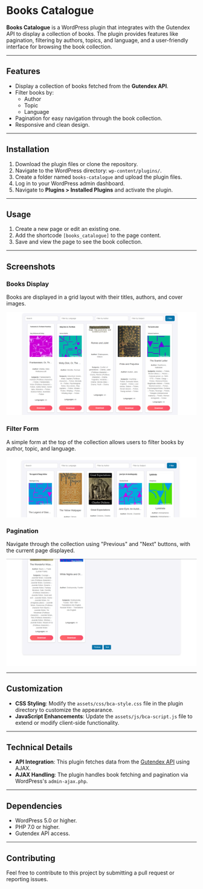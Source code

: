 # Books Catalogue

**Books Catalogue** is a WordPress plugin that integrates with the Gutendex API to display a collection of books. The plugin provides features like pagination, filtering by authors, topics, and language, and a user-friendly interface for browsing the book collection.

---

## Features
- Display a collection of books fetched from the **Gutendex API**.
- Filter books by:
  - Author
  - Topic
  - Language
- Pagination for easy navigation through the book collection.
- Responsive and clean design.

---

## Installation

1. Download the plugin files or clone the repository.
2. Navigate to the WordPress directory: `wp-content/plugins/`.
3. Create a folder named `books-catalogue` and upload the plugin files.
4. Log in to your WordPress admin dashboard.
5. Navigate to **Plugins > Installed Plugins** and activate the plugin.

---

## Usage


1. Create a new page or edit an existing one.
2. Add the shortcode `[books_catalogue]` to the page content.
3. Save and view the page to see the book collection.

---

## Screenshots

### Books Display
Books are displayed in a grid layout with their titles, authors, and cover images.

![Books Display](assets/img/BooksDisplay.png)

### Filter Form
A simple form at the top of the collection allows users to filter books by author, topic, and language.

![FilterForm](assets/img/FilterForm.png)

### Pagination
Navigate through the collection using "Previous" and "Next" buttons, with the current page displayed.

![Pagination](assets/img/Pagination.png)

---

## Customization

- **CSS Styling**: Modify the `assets/css/bca-style.css` file in the plugin directory to customize the appearance.
- **JavaScript Enhancements**: Update the `assets/js/bca-script.js` file to extend or modify client-side functionality.

---

## Technical Details

- **API Integration**: This plugin fetches data from the [Gutendex API](https://gutendex.com/books/) using AJAX.
- **AJAX Handling**: The plugin handles book fetching and pagination via WordPress's `admin-ajax.php`.

---

## Dependencies

- WordPress 5.0 or higher.
- PHP 7.0 or higher.
- Gutendex API access.

---

## Contributing

Feel free to contribute to this project by submitting a pull request or reporting issues. 
